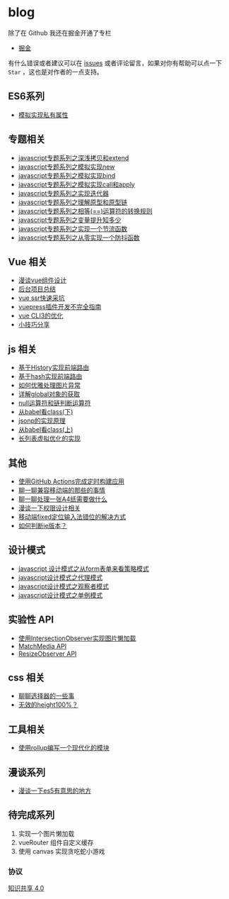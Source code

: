 # blog

除了在 Github 我还在掘金开通了专栏

- [掘金](https://juejin.im/user/5c403d13f265da6130751f8d/posts)

有什么错误或者建议可以在 [issues](https://github.com/bosens-China/blog/issues) 或者评论留言，如果对你有帮助可以点一下 `Star` ，这也是对作者的一点支持。

## ES6系列
- [模拟实现私有属性](https://github.com/bosens-China/blog/issues/60)

## 专题相关
- [javascript专题系列之深浅拷贝和extend](https://github.com/bosens-China/blog/issues/59)
- [javascript专题系列之模拟实现new](https://github.com/bosens-China/blog/issues/32)
- [javascript专题系列之模拟实现bind](https://github.com/bosens-China/blog/issues/31)
- [javascript专题系列之模拟实现call和apply](https://github.com/bosens-China/blog/issues/30)
- [javascript专题系列之实现迭代器](https://github.com/bosens-China/blog/issues/22)
- [javascript专题系列之理解原型和原型链](https://github.com/bosens-China/blog/issues/14)
- [javascript专题系列之相等(==)运算符的转换规则](https://github.com/bosens-China/blog/issues/13)
- [javascript专题系列之变量提升知多少](https://github.com/bosens-China/blog/issues/11)
- [javascript专题系列之实现一个节流函数](https://github.com/bosens-China/blog/issues/5)
- [javascript专题系列之从零实现一个防抖函数](https://github.com/bosens-China/blog/issues/3)

## Vue 相关
- [漫谈vue组件设计](https://github.com/bosens-China/blog/issues/57)
- [后台项目总结](https://github.com/bosens-China/blog/issues/56)
- [vue ssr快速采坑](https://github.com/bosens-China/blog/issues/53)
- [vuepress插件开发不完全指南](https://github.com/bosens-China/blog/issues/41)
- [vue CLI3的优化](https://github.com/bosens-China/blog/issues/15)
- [小技巧分享](https://github.com/bosens-China/blog/issues/4)

## js 相关
- [基于History实现前端路由](https://github.com/bosens-China/blog/issues/51)
- [基于hash实现前端路由](https://github.com/bosens-China/blog/issues/50)
- [如何优雅处理图片异常](https://github.com/bosens-China/blog/issues/48)
- [详解global对象的获取](https://github.com/bosens-China/blog/issues/44)
- [null运算符和链判断运算符](https://github.com/bosens-China/blog/issues/40)
- [从babel看class(下)](https://github.com/bosens-China/blog/issues/33)
- [jsonp的实现原理](https://github.com/bosens-China/blog/issues/29)
- [从babel看class(上)](https://github.com/bosens-China/blog/issues/27)
- [长列表虚拟优化的实现](https://github.com/bosens-China/blog/issues/23)

## 其他
- [使用GitHub Actions完成定时构建应用](https://github.com/bosens-China/blog/issues/49)
- [聊一聊兼容移动端的那些的事情](https://github.com/bosens-China/blog/issues/38)
- [聊一聊处理一张A4纸需要做什么](https://github.com/bosens-China/blog/issues/37)
- [漫谈一下权限设计相关](https://github.com/bosens-China/blog/issues/36)
- [移动端fixed定位输入法错位的解决方式](https://github.com/bosens-China/blog/issues/35)
- [如何判断ie版本？](https://github.com/bosens-China/blog/issues/25)

## 设计模式
- [javascript 设计模式之从form表单来看策略模式](https://github.com/bosens-China/blog/issues/43)
- [javascript设计模式之代理模式](https://github.com/bosens-China/blog/issues/21)
- [javascript设计模式之观察者模式](https://github.com/bosens-China/blog/issues/20)
- [javascript设计模式之单例模式](https://github.com/bosens-China/blog/issues/19)

## 实验性 API
- [使用IntersectionObserver实现图片懒加载](https://github.com/bosens-China/blog/issues/42)
- [MatchMedia API](https://github.com/bosens-China/blog/issues/28)
- [ResizeObserver API](https://github.com/bosens-China/blog/issues/26)

## css 相关
- [聊聊选择器的一些事](https://github.com/bosens-China/blog/issues/34)
- [无效的height100%？](https://github.com/bosens-China/blog/issues/18)

## 工具相关
- [使用rollup编写一个现代化的模块](https://github.com/bosens-China/blog/issues/7)

## 漫谈系列
- [漫谈一下es5有意思的地方](https://github.com/bosens-China/blog/issues/2)

## 待完成系列
1. 实现一个图片懒加载
2.  vueRouter 组件自定义缓存
3. 使用 canvas 实现贪吃蛇小游戏

### 协议

[知识共享 4.0](/LICENSE)
